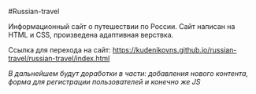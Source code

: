 #Russian-travel

Информационный сайт о путешествии по России.
Сайт написан на HTML и CSS, произведена адаптивная верствка. 

Ссылка для перехода на сайт: https://kudenikovns.github.io/russian-travel/russian-travel/index.html

_В дальнейшем будут доработки в части: добавления нового контента, форма для регистрации пользователей и конечно же JS_

